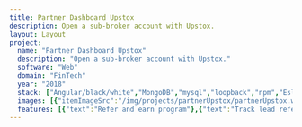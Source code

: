 ```yaml
---
title: Partner Dashboard Upstox
description: Open a sub-broker account with Upstox.
layout: Layout
project:
  name: "Partner Dashboard Upstox"
  description: "Open a sub-broker account with Upstox."
  software: "Web"
  domain: "FinTech"
  year: "2018"
  stack: ["Angular/black/white","MongoDB","mysql","loopback","npm","Eslint","Prettier","github/black/white"]
  images: [{"itemImageSrc":"/img/projects/partnerUpstox/partnerUpstox.webp","alt":"Open a sub-broker account with Upstox."},{"itemImageSrc":"/img/projects/partnerUpstox/dashboard.webp","alt":"Open a sub-broker account with Upstox."},{"itemImageSrc":"/img/projects/partnerUpstox/leads.webp","alt":"Open a sub-broker account with Upstox."},{"itemImageSrc":"/img/projects/partnerUpstox/customer.webp","alt":"Open a sub-broker account with Upstox."},{"itemImageSrc":"/img/projects/partnerUpstox/earning.webp","alt":"Open a sub-broker account with Upstox."}]
  features: [{"text":"Refer and earn program"},{"text":"Track lead referred"},{"text":"Ambassador program"},{"text":"Royalty program"},{"text":"Track customer referred"},{"text":"Dashboard to show earnings based on the program"},{"text":"Search by name and UCC"},{"text":"Earning report based on the customer trade"}]
---
```


<ProjectCard :project="$frontmatter.project" />
